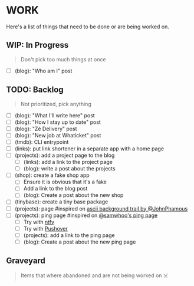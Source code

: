 # WORK

Here's a list of things that need to be done or are being worked on.

## WIP: In Progress

> Don't pick too much things at once

- [ ] (blog): "Who am I" post

## TODO: Backlog

> Not prioritized, pick anything

- [ ] (blog): "What I'll write here" post
- [ ] (blog): "How I stay up to date" post
- [ ] (blog): "Zé Delivery" post
- [ ] (blog): "New job at Whaticket" post
- [ ] (tmdb): CLI entrypoint
- [ ] (links): put link shortener in a separate app with a home page
- [ ] (projects): add a project page to the blog
  - [ ] (links): add a link to the project page
  - [ ] (blog): write a post about the projects
- [ ] (shop): create a fake shop app
  - [ ] Ensure it is obvious that it's a fake
  - [ ] Add a link to the blog post
  - [ ] (blog): Create a post about the new shop
- [ ] (tinybase): create a tiny base package
- [ ] (projects): page #inspired on [ascii background trail by @JohnPhamous](https://x.com/JohnPhamous/status/1801302299366855101)
- [ ] (projects): ping page #inspired on [@samwhoo's ping page](https://x.com/samwhoo/status/1810422830389215467)
  - [ ] Try with [ntfy](https://ntfy.sh)
  - [ ] Try with [Pushover](https://pushover.net)
  - [ ] (projects): add a link to the ping page
  - [ ] (blog): Create a post about the new ping page

## Graveyard

> Items that where abandoned and are not being worked on ☠️
